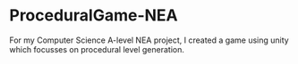 # ProceduralGame-NEA
For my Computer Science A-level NEA project, I created a game using unity which focusses on procedural level generation.
